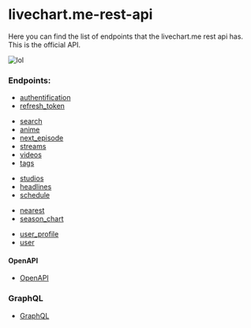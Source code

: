 #  livechart.me-rest-api

Here you can find the list of endpoints that the livechart.me rest api has. This is the official API.

![lol](https://user-images.githubusercontent.com/103996576/181138198-fb200425-50e8-425c-8178-51da98a9cacc.png)


### Endpoints:
-   [authentification](api/AUTHENTICATE.md)
-   [refresh_token](api/REFRESH_TOKEN.md)
> 
-   [search](api/SEARCH.md)
-   [anime](api/ANIME.md)
-   [next_episode](api/NEXT_EPISODE.md)
-   [streams](api/STREAMS.md)
-   [videos](api/VIDEOS.md)
-   [tags](api/TAGS.md)
> 
-   [studios](api/STUDIOS.md)
-   [headlines](api/HEADLINES.md)
-   [schedule](api/SCHEDULE.md)
> 
-   [nearest](api/NEAREST.md)
-   [season_chart](api/SEASON_CHART.md)
> 
-   [user_profile](api/USER_PROFILE.md)
-   [user](api/USER.md)
#### OpenAPI
-   [OpenAPI](openapi/OPENAPI.md)

### GraphQL
-   [GraphQL](graphql/GRAPHQL.md)
